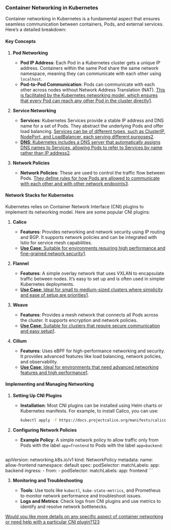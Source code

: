 ### Container Networking in Kubernetes

Container networking in Kubernetes is a fundamental aspect that ensures seamless communication between containers, Pods, and external services. Here’s a detailed breakdown:

#### Key Concepts

1. **Pod Networking**
    
    - **Pod IP Address**: Each Pod in a Kubernetes cluster gets a unique IP address. Containers within the same Pod share the same network namespace, meaning they can communicate with each other using `localhost`.
    - **Pod-to-Pod Communication**: Pods can communicate with each other across nodes without Network Address Translation (NAT). [This is facilitated by the Kubernetes networking model, which ensures that every Pod can reach any other Pod in the cluster directly](https://kubernetes.io/docs/concepts/cluster-administration/networking/)[1](https://kubernetes.io/docs/concepts/cluster-administration/networking/).
2. **Service Networking**
    
    - **Services**: Kubernetes Services provide a stable IP address and DNS name for a set of Pods. They abstract the underlying Pods and offer load balancing. [Services can be of different types, such as ClusterIP, NodePort, and LoadBalancer, each serving different purposes](https://kubernetes.io/docs/concepts/cluster-administration/networking/)[2](https://kubernetes.io/docs/concepts/services-networking/).
    - [**DNS**: Kubernetes includes a DNS server that automatically assigns DNS names to Services, allowing Pods to refer to Services by name rather than IP address](https://kubernetes.io/docs/concepts/cluster-administration/networking/)[2](https://kubernetes.io/docs/concepts/services-networking/).
3. **Network Policies**
    
    - **Network Policies**: These are used to control the traffic flow between Pods. [They define rules for how Pods are allowed to communicate with each other and with other network endpoints](https://kubernetes.io/docs/concepts/cluster-administration/networking/)[3](https://www.tigera.io/learn/guides/kubernetes-networking/).

#### Network Stacks for Kubernetes

Kubernetes relies on Container Network Interface (CNI) plugins to implement its networking model. Here are some popular CNI plugins:

1. **Calico**
    
    - **Features**: Provides networking and network security using IP routing and BGP. It supports network policies and can be integrated with Istio for service mesh capabilities.
    - [**Use Case**: Suitable for environments requiring high performance and fine-grained network security](https://kubernetes.io/docs/concepts/cluster-administration/networking/)[1](https://kubernetes.io/docs/concepts/cluster-administration/networking/).
2. **Flannel**
    
    - **Features**: A simple overlay network that uses VXLAN to encapsulate traffic between nodes. It’s easy to set up and is often used in simpler Kubernetes deployments.
    - [**Use Case**: Ideal for small to medium-sized clusters where simplicity and ease of setup are priorities](https://kubernetes.io/docs/concepts/cluster-administration/networking/)[1](https://kubernetes.io/docs/concepts/cluster-administration/networking/).
3. **Weave**
    
    - **Features**: Provides a mesh network that connects all Pods across the cluster. It supports encryption and network policies.
    - [**Use Case**: Suitable for clusters that require secure communication and easy setup](https://kubernetes.io/docs/concepts/cluster-administration/networking/)[1](https://kubernetes.io/docs/concepts/cluster-administration/networking/).
4. **Cilium**
    
    - **Features**: Uses eBPF for high-performance networking and security. It provides advanced features like load balancing, network policies, and observability.
    - [**Use Case**: Ideal for environments that need advanced networking features and high performance](https://kubernetes.io/docs/concepts/cluster-administration/networking/)[1](https://kubernetes.io/docs/concepts/cluster-administration/networking/).

#### Implementing and Managing Networking

1. **Setting Up CNI Plugins**
    
    - **Installation**: Most CNI plugins can be installed using Helm charts or Kubernetes manifests. For example, to install Calico, you can use:
        
        ```bash
        kubectl apply -f https://docs.projectcalico.org/manifests/calico.yaml
        ```
        
2. **Configuring Network Policies**
    
    - **Example Policy**: A simple network policy to allow traffic only from Pods with the label `app=frontend` to Pods with the label `app=backend`:
        
        ```yaml
apiVersion: networking.k8s.io/v1
kind: NetworkPolicy
metadata:
	name: allow-frontend
	namespace: default
spec:
	podSelector:
		matchLabels:
			app: backend
	ingress:
	- from:
		- podSelector:
				matchLabels:
					app: frontend
        ```
        
3. **Monitoring and Troubleshooting**
    
    - **Tools**: Use tools like `kubectl`, `kube-state-metrics`, and Prometheus to monitor network performance and troubleshoot issues.
    - **Logs and Metrics**: Check logs from CNI plugins and use metrics to identify and resolve network bottlenecks.

[Would you like more details on any specific aspect of container networking or need help with a particular CNI plugin?](https://kubernetes.io/docs/concepts/cluster-administration/networking/)[1](https://kubernetes.io/docs/concepts/cluster-administration/networking/)[2](https://kubernetes.io/docs/concepts/services-networking/)[3](https://www.tigera.io/learn/guides/kubernetes-networking/)